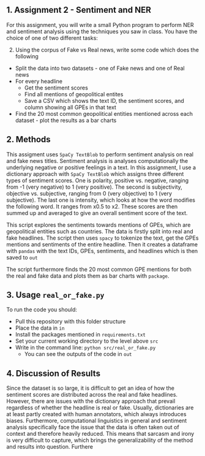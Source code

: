 ## 1. Assignment 2 - Sentiment and NER
For this assignment, you will write a small Python program to perform NER and sentiment analysis using the techniques you saw in class. You have the choice of one of two different tasks:

2. Using the corpus of Fake vs Real news, write some code which does the following
- Split the data into two datasets - one of Fake news and one of Real news
- For every headline
   - Get the sentiment scores
   - Find all mentions of geopolitical entites
   - Save a CSV which shows the text ID, the sentiment scores, and column showing all GPEs in that text
- Find the 20 most common geopolitical entities mentioned across each dataset - plot the results as a bar charts
  
## 2. Methods
This assigment uses ```SpaCy TextBlob``` to perform sentiment analysis on real and fake news titles. Sentiment analysis is analyses computationally the underlying negative or positive feelings in a text. In this assignment, I use a dictionary approach with ```SpaCy TextBlob``` which assigns three different types of sentiment scores. One is polarity, positive vs. negative, ranging from -1 (very negative) to 1 (very positive). The second is subjectivity, objective vs. subjective, ranging from 0 (very objective) to 1 (very subjective). The last one is intensity, which looks at how the word modifies the following word. It ranges from x0.5 to x2. These scores are then summed up and averaged to give an overall sentiment score of the text.

This script explores the sentiments towards mentions of GPEs, which are geopolitical entities such as countries. The data is firstly split into real and fake headlines. The script then uses ```spacy``` to tokenize the text, get the GPEs mentions and sentiments of the entire headline. Then it creates a dataframe with ```pandas``` with the text IDs, GPEs, sentiments, and headlines which is then saved to ```out```

The script furthermore finds the 20 most common GPE mentions for both the real and fake data and plots them as bar charts with ```package```. 

## 3. Usage ```real_or_fake.py```
To run the code you should:
- Pull this repository with this folder structure
- Place the data in ```in```
- Install the packages mentioned in ```requirements.txt```
- Set your current working directory to the level above ```src```
- Write in the command line: ```python src/real_or_fake.py```
   - You can see the outputs of the code in ```out```

## 4. Discussion of Results
Since the dataset is so large, it is difficult to get an idea of how the sentiment scores are distributed across the real and fake headlines. However, there are issues with the dictionary approach that prevail regardless of whether the headline is real or fake. Usually, dictionaries are at least partly created with human annotators, which always introduces biases. Furthermore, computational linguistics in general and sentiment analysis specifically face the issue that the data is often taken out of context and therefore heavily reduced. This means that sarcasm and irony is very difficult to capture, which brings the generalizability of the method and results into question. Furthere
